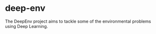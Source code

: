 # deep-env
The DeepEnv project aims to tackle some of the environmental problems using Deep Learning.
